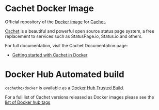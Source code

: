 # Cachet Docker Image

Official repository of the [Docker image](https://hub.docker.com/r/cachethq/docker/) for [Cachet](https://github.com/cachethq/Cachet). 

[Cachet](https://github.com/cachethq/Cachet) is a beautiful and powerful open source status page system, a free replacement to services such as StatusPage.io, Status.io and others.

For full documentation, visit the Cachet Documentation page:
- [Getting started with Cachet in Docker](https://docs.cachethq.io/docs/get-started-with-docker)

# Docker Hub Automated build
`cachethq/docker` is available as a [Docker Hub Trusted Build](https://hub.docker.com/r/cachethq/docker/).

For a full list of Cachet versions released as Docker images  please see the [list of Docker hub tags](https://hub.docker.com/r/cachethq/docker/tags/)
